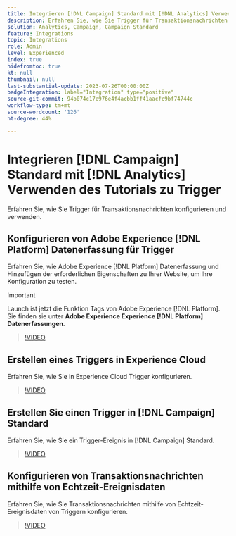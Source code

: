 ```yaml
---
title: Integrieren [!DNL Campaign] Standard mit [!DNL Analytics] Verwenden des Tutorials zu Trigger
description: Erfahren Sie, wie Sie Trigger für Transaktionsnachrichten konfigurieren und verwenden.
solution: Analytics, Campaign, Campaign Standard
feature: Integrations
topic: Integrations
role: Admin
level: Experienced
index: true
hidefromtoc: true
kt: null
thumbnail: null
last-substantial-update: 2023-07-26T00:00:00Z
badgeIntegration: label="Integration" type="positive"
source-git-commit: 94b074c17e976e4f4acbb1ff41aacfc9bf74744c
workflow-type: tm+mt
source-wordcount: '126'
ht-degree: 44%

---
```



# Integrieren [!DNL Campaign] Standard mit [!DNL Analytics] Verwenden des Tutorials zu Trigger

Erfahren Sie, wie Sie Trigger für Transaktionsnachrichten konfigurieren und verwenden.

## Konfigurieren von Adobe Experience [!DNL Platform] Datenerfassung für Trigger

Erfahren Sie, wie Adobe Experience [!DNL Platform] Datenerfassung und Hinzufügen der erforderlichen Eigenschaften zu Ihrer Website, um Ihre Konfiguration zu testen.

>[!IMPORTANT]
>
> Launch ist jetzt die Funktion Tags von Adobe Experience [!DNL Platform]. Sie finden sie unter **Adobe Experience Experience [!DNL Platform] Datenerfassungen**.

>[!VIDEO](https://video.tv.adobe.com/v/332908?quality=12&learn=on)

## Erstellen eines Triggers in Experience Cloud

Erfahren Sie, wie Sie in Experience Cloud Trigger konfigurieren.

>[!VIDEO](https://video.tv.adobe.com/v/332624?quality=12&learn=on)

## Erstellen Sie einen Trigger in [!DNL Campaign] Standard

Erfahren Sie, wie Sie ein Trigger-Ereignis in [!DNL Campaign] Standard.

>[!VIDEO](https://video.tv.adobe.com/v/332625?quality=12&learn=on)

## Konfigurieren von Transaktionsnachrichten mithilfe von Echtzeit-Ereignisdaten

Erfahren Sie, wie Sie Transaktionsnachrichten mithilfe von Echtzeit-Ereignisdaten von Triggern konfigurieren.

>[!VIDEO](https://video.tv.adobe.com/v/332602?quality=12&learn=on)



